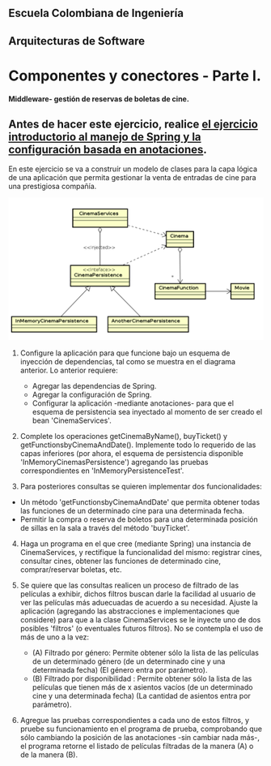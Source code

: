 ## Escuela Colombiana de Ingeniería

## Arquitecturas de Software

# Componentes y conectores - Parte I.

#### Middleware- gestión de reservas de boletas de cine.


## Antes de hacer este ejercicio, realice [el ejercicio introductorio al manejo de Spring y la configuración basada en anotaciones](https://github.com/ARSW-ECI/Spring_LightweightCont_Annotation-DI_Example).

En este ejercicio se va a construír un modelo de clases para la capa lógica de una aplicación que permita gestionar la venta de entradas de cine para una prestigiosa compañía. 

![](img/CinemaClassDiagram.png)

1. Configure la aplicación para que funcione bajo un esquema de inyección de dependencias, tal como se muestra en el diagrama anterior.
	Lo anterior requiere:

	* Agregar las dependencias de Spring.
	* Agregar la configuración de Spring.
	* Configurar la aplicación -mediante anotaciones- para que el esquema de persistencia sea inyectado al momento de ser creado el bean 'CinemaServices'.

2. Complete los operaciones getCinemaByName(), buyTicket() y getFunctionsbyCinemaAndDate(). Implemente todo lo requerido de las capas inferiores (por ahora, el esquema de persistencia disponible 'InMemoryCinemasPersistence') agregando las pruebas correspondientes en 'InMemoryPersistenceTest'.

3. Para posteriores consultas se quieren implementar dos funcionalidades:
- Un método 'getFunctionsbyCinemaAndDate' que permita obtener todas las funciones de un determinado cine para una determinada fecha.
- Permitir la compra o reserva de boletos para una determinada posición de sillas en la sala a través del método 'buyTicket'.

4. Haga un programa en el que cree (mediante Spring) una instancia de CinemaServices, y rectifique la funcionalidad del mismo: registrar cines, consultar cines, obtener las funciones de determinado cine, comprar/reservar boletas, etc.

5. Se quiere que las consultas realicen un proceso de filtrado de las películas a exhibir, dichos filtros buscan darle la facilidad al usuario de ver las películas más aduecuadas de acuerdo a su necesidad.
Ajuste la aplicación (agregando las abstracciones e implementaciones que considere) para que a la clase CinemaServices se le inyecte uno de dos posibles 'filtros' (o eventuales futuros filtros). No se contempla el uso de más de uno a la vez:
	* (A) Filtrado por género: Permite obtener sólo la lista de las películas de un determinado género (de un determinado cine y una determinada fecha) (El género entra por parámetro).
	* (B) Filtrado por disponibilidad :  Permite obtener sólo la lista de las películas que tienen más de x asientos vacíos (de un determinado cine y una determinada fecha) (La cantidad de asientos entra por parámetro).

5. Agregue las pruebas correspondientes a cada uno de estos filtros, y pruebe su funcionamiento en el programa de prueba, comprobando que sólo cambiando la posición de las anotaciones -sin cambiar nada más-, el programa retorne el listado de películas filtradas de la manera (A) o de la manera (B).
